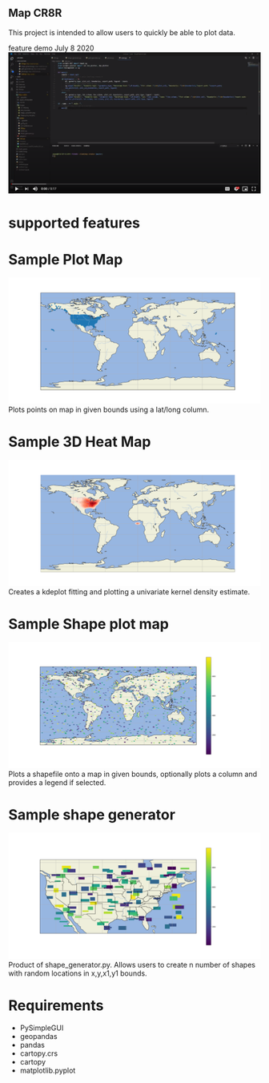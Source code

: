 ## Map CR8R
This project is intended to allow users to quickly be able to plot data. 

feature demo July 8 2020
[![Watch the video](images/demo.png)](https://drive.google.com/file/d/1WySkLcwzDR5q21vISP0OW17lb4qQzfQ-/view)

# supported features

# Sample Plot Map
![demo map](images/plot_map.png)
Plots points on map in given bounds using a lat/long column.
# Sample 3D Heat Map
![Heat Map](images/3D_HM.png)
Creates a kdeplot fitting and plotting a univariate kernel density estimate.
# Sample Shape plot map
![Shape Map](images/Shape_plot_map.png)
Plots a shapefile onto a map in given bounds, optionally plots a column and provides a legend if selected.
# Sample shape generator
![American shapes](images/Shape_Generator.png)
Product of shape_generator.py. Allows users to create n number of shapes with random locations in x,y,x1,y1 bounds.

# Requirements
- PySimpleGUI
- geopandas
- pandas
- cartopy.crs
- cartopy
- matplotlib.pyplot

